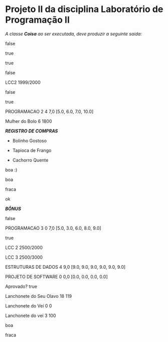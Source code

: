 <h1><b>Projeto II da disciplina Laboratório de  Programação II</b></h1>

<i>A classe <b>Coisa</b> ao ser executada, deve produzir a seguinte saída:</i>

false

true

true

false

LCC2 1999/2000

false

true

PROGRAMACAO 2 4 7,0 [5.0, 6.0, 7.0, 10.0]

Mulher do Bolo 6 1800

***REGISTRO DE COMPRAS***

- Bolinho Gostoso

- Tapioca de Frango

- Cachorro Quente

boa :)

boa

fraca

ok

*****BÔNUS*****

false

PROGRAMACAO 3 0 7,0 [5.0, 3.0, 6.0, 8.0, 9.0]

true

LCC 2 2500/2000

LCC 3 2500/3000

ESTRUTURAS DE DADOS 4 9,0 [9.0, 9.0, 9.0, 9.0, 9.0, 9.0]

PROJETO DE SOFTWARE 0 0,0 [0.0, 0.0, 0.0, 0.0]

Aprovado? true

Lanchonete do Seu Olavo 18 119

Lanchonete do Veí 0 0

Lanchonete do veí 3 100

boa

fraca
